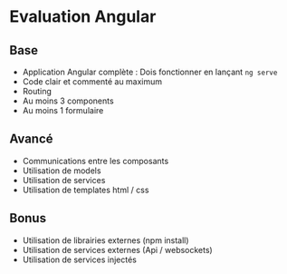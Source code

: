 # Evaluation Angular

## Base

- Application Angular complète : Dois fonctionner en lançant `ng serve` 
- Code clair et commenté au maximum
- Routing
- Au moins 3 components
- Au moins 1 formulaire

## Avancé

- Communications entre les composants
- Utilisation de models
- Utilisation de services
- Utilisation de templates html / css

## Bonus

- Utilisation de librairies externes (npm install)
- Utilisation de services externes (Api / websockets)
- Utilisation de services injectés 